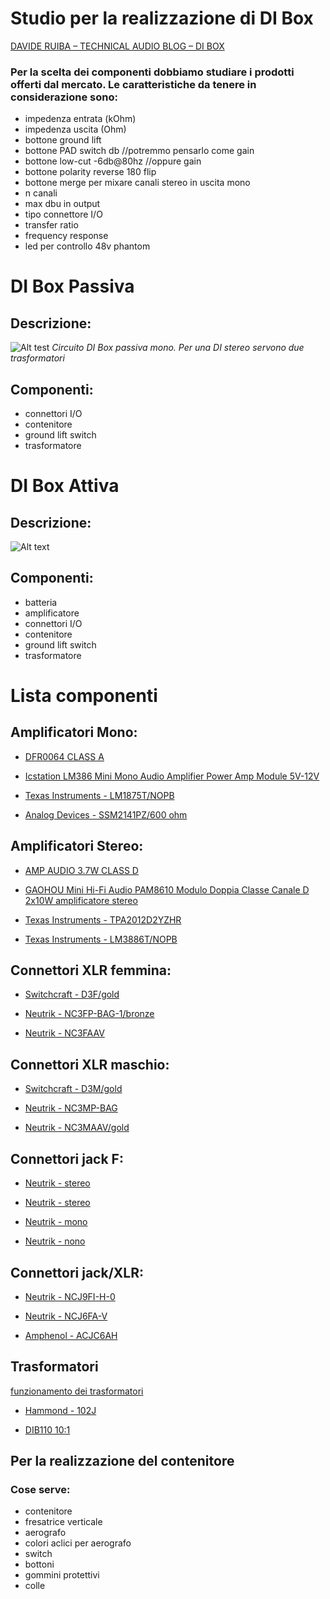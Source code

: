 Studio per la realizzazione di DI Box
===============

[DAVIDE RUIBA – TECHNICAL AUDIO BLOG – DI BOX](https://davideruiba.com/2016/03/01/d-i-box-ii/)

### Per la scelta dei componenti dobbiamo studiare i prodotti offerti dal mercato. Le caratteristiche da tenere in considerazione sono:

- impedenza entrata (kOhm)
- impedenza uscita (Ohm)
- bottone ground lift
- bottone PAD switch db //potremmo pensarlo come gain
- bottone low-cut -6db@80hz //oppure gain
- bottone polarity reverse 180 flip
- bottone merge per mixare canali stereo in uscita mono
- n canali
- max dbu in output
- tipo connettore I/O
- transfer ratio
- frequency response
- led per controllo 48v phantom




DI Box Passiva
===============

Descrizione:
---------------

![Alt test](https://dt7v1i9vyp3mf.cloudfront.net/styles/news_large/s3/imagelibrary/D/DI_Boxes_03a-GBsat0ZCTXdsLChGtMmaXZV.vKWufj4V.jpg)
*Circuito DI Box passiva mono. Per una DI stereo servono due trasformatori*

Componenti:
---------------

- connettori I/O
- contenitore
- ground lift switch
- trasformatore

DI Box Attiva
===============

Descrizione:
---------------

![Alt text](https://dt7v1i9vyp3mf.cloudfront.net/styles/news_large/s3/imagelibrary/D/DI_Boxes_03b-KPsGVVHd.ajkZJY7zcrkW8CdC1LTa8Gl.jpg)

Componenti:
---------------
- batteria
- amplificatore
- connettori I/O
- contenitore
- ground lift switch
- trasformatore


Lista componenti
===============


Amplificatori Mono:
---------------
- [DFR0064 CLASS A](https://www.digikey.it/product-detail/it/dfrobot/DFR0064/1738-1055-ND/6588477)

- [Icstation LM386 Mini Mono Audio Amplifier Power Amp Module 5V-12V](https://www.amazon.com/Icstation-LM386-Amplifier-Module-5V-12V/dp/B012Z1LSIE/ref=sr_1_5?dchild=1&keywords=lm386+audio+amplifier&qid=1587829194&sr=8-5)

- [Texas Instruments - LM1875T/NOPB](https://octopart.com/lm1875t%2Fnopb-texas+instruments-24812506?r=sp#)

- [Analog Devices - SSM2141PZ/600 ohm](https://octopart.com/ssm2141pz-analog+devices-144244?r=sp)


Amplificatori Stereo:
---------------
- [AMP AUDIO 3.7W CLASS D](https://www.digikey.it/product-detail/it/987/1528-1380-ND/5629428?utm_campaign=buynow&WT.z_cid=ref_octopart_dkc_buynow&utm_medium=aggregator&curr=it&site=us&utm_source=octopart)

- [GAOHOU Mini Hi-Fi Audio PAM8610 Modulo Doppia Classe Canale D 2x10W amplificatore stereo](https://www.amazon.it/dp/B00HI8364O/ref=sspa_dk_detail_1?psc=1&pd_rd_i=B00HI8364O&pd_rd_w=4L9xz&pf_rd_p=365a3205-59f3-4b5b-b44d-9c9ece8162af&pd_rd_wg=R85dx&pf_rd_r=R93G372KZ653M63J8KGK&pd_rd_r=9809d3cb-011a-427f-a8fa-0cd226602602&spLa=ZW5jcnlwdGVkUXVhbGlmaWVyPUExUTNaVEJNMU8ySEZVJmVuY3J5cHRlZElkPUEwODQ2NzkyM0RLQ1BVM1lGSEw3TSZlbmNyeXB0ZWRBZElkPUEwNDU2OTY3MzNUVThaQlBONFJYWiZ3aWRnZXROYW1lPXNwX2RldGFpbCZhY3Rpb249Y2xpY2tSZWRpcmVjdCZkb05vdExvZ0NsaWNrPXRydWU=)

- [Texas Instruments - TPA2012D2YZHR](https://octopart.com/tpa2012d2yzhr-texas+instruments-407689?r=sp#)

- [Texas Instruments - LM3886T/NOPB](https://octopart.com/lm3886t%2Fnopb-texas+instruments-24814200?r=sp#)

Connettori XLR femmina:
---------------

- [Switchcraft - D3F/gold](https://octopart.com/d3f-switchcraft-3728?r=sp#)
- [Neutrik - NC3FP-BAG-1/bronze](https://octopart.com/nc3fp-bag-1-neutrik-7983726?r=pap#)

- [Neutrik - NC3FAAV](https://octopart.com/nc3faav-neutrik-12026764?r=sp)


Connettori XLR maschio:
---------------

- [Switchcraft - D3M/gold](https://octopart.com/d3m-switchcraft-26925?r=pap)

- [Neutrik - NC3MP-BAG](https://octopart.com/nc3mp-bag-neutrik-758932?r=pap)

- [Neutrik - NC3MAAV/gold](https://octopart.com/nc3maav-neutrik-153312?r=sp)

Connettori jack F:
---------------

- [Neutrik - stereo](https://www.mouser.it/ProductDetail/Neutrik/NMJ6HFD2-NW?qs=sGAEpiMZZMvlX3nhDDO4AAAyPhn63iJuc4Jw9nHB0v4%3D)

- [Neutrik - stereo](https://octopart.com/nj3fp6p-bag-neutrik-7195594?r=sp)

- [Neutrik - mono](https://octopart.com/nmj4hf-s-neutrik-6378001?r=sp)

- [Neutrik - nono](https://www.mouser.it/ProductDetail/Neutrik/NMJ4HFD2?qs=sGAEpiMZZMv0W4pxf2HiV8pLjJOPtu5C9N7q0yziMUM%3D)


Connettori jack/XLR:
---------------

- [Neutrik - NCJ9FI-H-0](https://octopart.com/ncj9fi-h-0-neutrik-7134059?r=sp#)

- [Neutrik - NCJ6FA-V](https://octopart.com/ncj6fa-v-neutrik-7983699?r=sp#)

- [Amphenol - ACJC6AH](https://octopart.com/acjc6ah-amphenol-50549715?r=sp#Documents)


Trasformatori
---------------

[funzionamento dei trasformatori](https://www.electronics-tutorials.ws/transformer/transformer-basics.html)

- [Hammond - 102J](https://octopart.com/102j-hammond-748385?r=sp)

- [DIB110 10:1](https://www.ltt-versand.de/Ton/Audio-Tools-und-Zubehoer/DI-Boxen/MONACOR-DIB-110-DI-Uebertrager-1-1::48932.html?language=en&utm_source=google&utm_medium=shopping&gclid=CjwKCAjwv4_1BRAhEiwAtMDLsjgLJyUxTTwFfIoGDmHy0enXx1fD8fqvNEz0Dkws4Wr2gWvJ76L_0RoCioAQAvD_BwE)


Per la realizzazione del contenitore
---------------

### Cose serve:

- contenitore
- fresatrice verticale
- aerografo
- colori aclici per aerografo
- switch
- bottoni
- gommini protettivi
- colle
